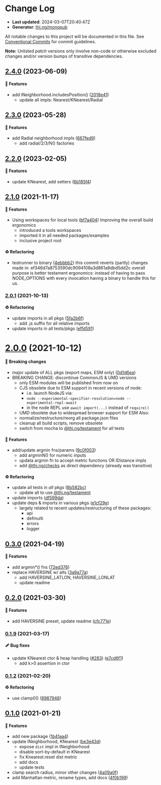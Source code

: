 # Change Log

- **Last updated**: 2024-03-07T20:40:47Z
- **Generator**: [thi.ng/monopub](https://thi.ng/monopub)

All notable changes to this project will be documented in this file.
See [Conventional Commits](https://conventionalcommits.org/) for commit guidelines.

**Note:** Unlisted _patch_ versions only involve non-code or otherwise excluded changes
and/or version bumps of transitive dependencies.

## [2.4.0](https://github.com/thi-ng/umbrella/tree/@thi.ng/distance@2.4.0) (2023-06-09)

#### 🚀 Features

- add INeighborhood.includesPosition() ([2018e41](https://github.com/thi-ng/umbrella/commit/2018e41))
  - update all impls: Nearest/KNearest/Radial

## [2.3.0](https://github.com/thi-ng/umbrella/tree/@thi.ng/distance@2.3.0) (2023-05-28)

#### 🚀 Features

- add Radial neighborhood impls ([667fed9](https://github.com/thi-ng/umbrella/commit/667fed9))
  - add radial/2/3/N() factories

## [2.2.0](https://github.com/thi-ng/umbrella/tree/@thi.ng/distance@2.2.0) (2023-02-05)

#### 🚀 Features

- update KNearest, add setters ([6b185f4](https://github.com/thi-ng/umbrella/commit/6b185f4))

## [2.1.0](https://github.com/thi-ng/umbrella/tree/@thi.ng/distance@2.1.0) (2021-11-17)

#### 🚀 Features

- Using workspaces for local tools ([bf7a404](https://github.com/thi-ng/umbrella/commit/bf7a404))
  Improving the overall build ergonomics
  - introduced a tools workspaces
  - imported it in all needed packages/examples
  - inclusive project root

#### ♻️ Refactoring

- testrunner to binary ([4ebbbb2](https://github.com/thi-ng/umbrella/commit/4ebbbb2))
  this commit reverts (partly) changes made in:
  ef346d7a8753590dc9094108a3d861a8dbd5dd2c
  overall purpose is better testament ergonomics:
  instead of having to pass NODE_OPTIONS with every invocation
  having a binary to handle this for us.

### [2.0.1](https://github.com/thi-ng/umbrella/tree/@thi.ng/distance@2.0.1) (2021-10-13)

#### ♻️ Refactoring

- update imports in all pkgs ([5fa2b6f](https://github.com/thi-ng/umbrella/commit/5fa2b6f))
  - add .js suffix for all relative imports
- update imports in all tests/pkgs ([effd591](https://github.com/thi-ng/umbrella/commit/effd591))

# [2.0.0](https://github.com/thi-ng/umbrella/tree/@thi.ng/distance@2.0.0) (2021-10-12)

#### 🛑 Breaking changes

- major update of ALL pkgs (export maps, ESM only) ([0d1d6ea](https://github.com/thi-ng/umbrella/commit/0d1d6ea))
- BREAKING CHANGE: discontinue CommonJS & UMD versions
  - only ESM modules will be published from now on
  - CJS obsolete due to ESM support in recent versions of node:
    - i.e. launch NodeJS via:
    - `node --experimental-specifier-resolution=node --experimental-repl-await`
    - in the node REPL use `await import(...)` instead of `require()`
  - UMD obsolete due to widespread browser support for ESM
  Also:
  - normalize/restructure/reorg all package.json files
  - cleanup all build scripts, remove obsolete
  - switch from mocha to [@thi.ng/testament](https://github.com/thi-ng/umbrella/tree/main/packages/testament) for all tests

#### 🚀 Features

- add/update argmin fns/params ([9c0f003](https://github.com/thi-ng/umbrella/commit/9c0f003))
  - add argminN() for numeric inputs
  - updata argmin fn to accept metric functions OR IDistance impls
  - add [@thi.ng/checks](https://github.com/thi-ng/umbrella/tree/main/packages/checks) as direct dependency (already was transitive)

#### ♻️ Refactoring

- update all tests in _all_ pkgs ([8b582bc](https://github.com/thi-ng/umbrella/commit/8b582bc))
  - update all to use [@thi.ng/testament](https://github.com/thi-ng/umbrella/tree/main/packages/testament)
- update imports ([df599da](https://github.com/thi-ng/umbrella/commit/df599da))
- update deps & imports in various pkgs ([e1cf29e](https://github.com/thi-ng/umbrella/commit/e1cf29e))
  - largely related to recent updates/restructuring of these packages:
    - api
    - defmulti
    - errors
    - logger

## [0.3.0](https://github.com/thi-ng/umbrella/tree/@thi.ng/distance@0.3.0) (2021-04-19)

#### 🚀 Features

- add argmin*() fns ([72ed376](https://github.com/thi-ng/umbrella/commit/72ed376))
- replace HAVERSINE w/ alts ([3a9a77a](https://github.com/thi-ng/umbrella/commit/3a9a77a))
  - add HAVERSINE_LATLON,  HAVERSINE_LONLAT
  - update readme

## [0.2.0](https://github.com/thi-ng/umbrella/tree/@thi.ng/distance@0.2.0) (2021-03-30)

#### 🚀 Features

- add HAVERSINE preset, update readme ([cfc771e](https://github.com/thi-ng/umbrella/commit/cfc771e))

### [0.1.9](https://github.com/thi-ng/umbrella/tree/@thi.ng/distance@0.1.9) (2021-03-17)

#### 🩹 Bug fixes

- update KNearest ctor & heap handling ([#283](https://github.com/thi-ng/umbrella/issues/283)) ([e7cd6f1](https://github.com/thi-ng/umbrella/commit/e7cd6f1))
  - add k>0 assertion in ctor

### [0.1.2](https://github.com/thi-ng/umbrella/tree/@thi.ng/distance@0.1.2) (2021-02-20)

#### ♻️ Refactoring

- use clamp0() ([8987946](https://github.com/thi-ng/umbrella/commit/8987946))

## [0.1.0](https://github.com/thi-ng/umbrella/tree/@thi.ng/distance@0.1.0) (2021-01-21)

#### 🚀 Features

- add new package ([1b41aa4](https://github.com/thi-ng/umbrella/commit/1b41aa4))
- update INeighborhood, KNearest ([be3e43d](https://github.com/thi-ng/umbrella/commit/be3e43d))
  - expose `dist` impl in INeighborhood
  - disable sort-by-default in KNearest
  - fix Knearest.reset dist metric
  - add docs
  - update tests
- clamp search radius, minor other changes ([4a09a0f](https://github.com/thi-ng/umbrella/commit/4a09a0f))
- add Manhattan metric, rename types, add docs ([4f0b199](https://github.com/thi-ng/umbrella/commit/4f0b199))
